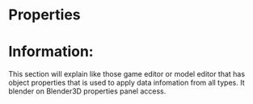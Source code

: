 # Properties

# Information:
 This section will explain like those game editor or model editor that has object properties that is used to apply data infomation from all types. It blender on Blender3D properties panel access.